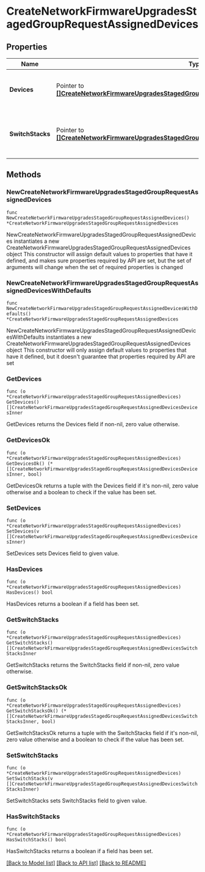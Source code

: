 # CreateNetworkFirmwareUpgradesStagedGroupRequestAssignedDevices

## Properties

Name | Type | Description | Notes
------------ | ------------- | ------------- | -------------
**Devices** | Pointer to [**[]CreateNetworkFirmwareUpgradesStagedGroupRequestAssignedDevicesDevicesInner**](CreateNetworkFirmwareUpgradesStagedGroupRequestAssignedDevicesDevicesInner.md) | Data Array of Devices containing the name and serial | [optional] 
**SwitchStacks** | Pointer to [**[]CreateNetworkFirmwareUpgradesStagedGroupRequestAssignedDevicesSwitchStacksInner**](CreateNetworkFirmwareUpgradesStagedGroupRequestAssignedDevicesSwitchStacksInner.md) | Data Array of Switch Stacks containing the name and id | [optional] 

## Methods

### NewCreateNetworkFirmwareUpgradesStagedGroupRequestAssignedDevices

`func NewCreateNetworkFirmwareUpgradesStagedGroupRequestAssignedDevices() *CreateNetworkFirmwareUpgradesStagedGroupRequestAssignedDevices`

NewCreateNetworkFirmwareUpgradesStagedGroupRequestAssignedDevices instantiates a new CreateNetworkFirmwareUpgradesStagedGroupRequestAssignedDevices object
This constructor will assign default values to properties that have it defined,
and makes sure properties required by API are set, but the set of arguments
will change when the set of required properties is changed

### NewCreateNetworkFirmwareUpgradesStagedGroupRequestAssignedDevicesWithDefaults

`func NewCreateNetworkFirmwareUpgradesStagedGroupRequestAssignedDevicesWithDefaults() *CreateNetworkFirmwareUpgradesStagedGroupRequestAssignedDevices`

NewCreateNetworkFirmwareUpgradesStagedGroupRequestAssignedDevicesWithDefaults instantiates a new CreateNetworkFirmwareUpgradesStagedGroupRequestAssignedDevices object
This constructor will only assign default values to properties that have it defined,
but it doesn't guarantee that properties required by API are set

### GetDevices

`func (o *CreateNetworkFirmwareUpgradesStagedGroupRequestAssignedDevices) GetDevices() []CreateNetworkFirmwareUpgradesStagedGroupRequestAssignedDevicesDevicesInner`

GetDevices returns the Devices field if non-nil, zero value otherwise.

### GetDevicesOk

`func (o *CreateNetworkFirmwareUpgradesStagedGroupRequestAssignedDevices) GetDevicesOk() (*[]CreateNetworkFirmwareUpgradesStagedGroupRequestAssignedDevicesDevicesInner, bool)`

GetDevicesOk returns a tuple with the Devices field if it's non-nil, zero value otherwise
and a boolean to check if the value has been set.

### SetDevices

`func (o *CreateNetworkFirmwareUpgradesStagedGroupRequestAssignedDevices) SetDevices(v []CreateNetworkFirmwareUpgradesStagedGroupRequestAssignedDevicesDevicesInner)`

SetDevices sets Devices field to given value.

### HasDevices

`func (o *CreateNetworkFirmwareUpgradesStagedGroupRequestAssignedDevices) HasDevices() bool`

HasDevices returns a boolean if a field has been set.

### GetSwitchStacks

`func (o *CreateNetworkFirmwareUpgradesStagedGroupRequestAssignedDevices) GetSwitchStacks() []CreateNetworkFirmwareUpgradesStagedGroupRequestAssignedDevicesSwitchStacksInner`

GetSwitchStacks returns the SwitchStacks field if non-nil, zero value otherwise.

### GetSwitchStacksOk

`func (o *CreateNetworkFirmwareUpgradesStagedGroupRequestAssignedDevices) GetSwitchStacksOk() (*[]CreateNetworkFirmwareUpgradesStagedGroupRequestAssignedDevicesSwitchStacksInner, bool)`

GetSwitchStacksOk returns a tuple with the SwitchStacks field if it's non-nil, zero value otherwise
and a boolean to check if the value has been set.

### SetSwitchStacks

`func (o *CreateNetworkFirmwareUpgradesStagedGroupRequestAssignedDevices) SetSwitchStacks(v []CreateNetworkFirmwareUpgradesStagedGroupRequestAssignedDevicesSwitchStacksInner)`

SetSwitchStacks sets SwitchStacks field to given value.

### HasSwitchStacks

`func (o *CreateNetworkFirmwareUpgradesStagedGroupRequestAssignedDevices) HasSwitchStacks() bool`

HasSwitchStacks returns a boolean if a field has been set.


[[Back to Model list]](../README.md#documentation-for-models) [[Back to API list]](../README.md#documentation-for-api-endpoints) [[Back to README]](../README.md)


